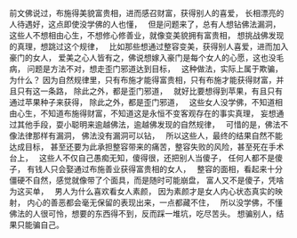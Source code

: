 前文佛说过，布施得美貌富贵相，进而感召财富，获得别人的喜爱，
长相漂亮的人待遇好，这点即使没学佛的人也懂，
&nbsp;
但是问题来了，总有人想钻佛法漏洞，
这些人不想相由心生，不想修心修善业，就像变美貌拥有富贵相，
想挑战佛发现的真理，想跳过这个规律，
&nbsp;
比如那些想通过整容变美，获得别人喜爱，进而加入豪门的女人，
爱美之心人皆有之，佛说想嫁入豪门是每个女人的心愿，这也没毛病，
问题是方法不对，想走歪门邪道达到目标，
&nbsp;
这种做法，实际上属于欺骗，
为什么？
因为自然规律里，只有布施才能得富贵相，只有布施才能获得财富，并且只有这一条路，
除此之外，都是歪门邪道，
&nbsp;
就好比要想得到苹果，有且只有通过苹果种子来获得，
除此之外，都是歪门邪道，
&nbsp;
这些女人没学佛，不知道相由心生，不知道布施得财富，不知道这是永恒不变客观存在的事实真理，
妄想通过其他手段，耍小聪明来逾越佛法，逾越佛发现的自然规律，
&nbsp;
可惜的是，佛法不像法律那样有漏洞，
佛法没有漏洞可以钻，
&nbsp;
所以这些人，最终的结果自然不能达成目标，
甚至还要为此承担整容带来的痛苦，整容失败的风险，甚至死在手术台上，
&nbsp;
这些人不仅自己愚痴无知，傻得很，还把别人当傻子，
任何人都不是傻子，
有钱人只会娶通过布施善业获得富贵相的女人，
&nbsp;
整容的面相，看起来十分僵硬不自然，感觉就像带了个面具，而是随时可能崩盘，
富人又不是傻子，凭啥为这买单，
&nbsp;
男人为什么喜欢看女人素颜，
因为素颜才是女人内心状态真实的映射，
内心的善恶都会毫无保留的表现出来，一点都藏不住，
&nbsp;
所以没学佛，不懂佛法的人很可怜，想要的东西得不到，反而踩一堆坑，吃尽苦头。
想骗别人，结果只能骗自己。


